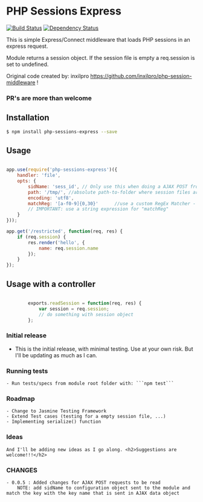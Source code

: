# PHP Sessions Express

[![Build Status](https://travis-ci.org/nVVEBd/php-sessions-express.svg?branch=master)](https://travis-ci.org/nVVEBd/php-sessions-express)	[![Dependency Status](https://david-dm.org/nVVEBd/php-sessions-express.svg)](https://david-dm.org/nVVEBd/php-sessions-express)

This is simple Express/Connect middleware that loads PHP sessions in
an express request.

Module returns a session object. If the session file is empty a req.session is set to undefined.

Original code created by: inxilpro https://github.com/inxilpro/php-session-middleware !

<h3>PR's are more than welcome</h3>

## Installation

``` bash
$ npm install php-sessions-express --save
```

## Usage

``` js

app.use(require('php-sessions-express')({
	handler: 'file',
	opts: {
		sidName: 'sess_id', // Only use this when doing a AJAX POST from other domain - else delete this config key-pair
		path: '/tmp/', //absolute path-to-folder where session files are stored
		encoding: 'utf8',
		matchReg: '[a-f0-9]{0,30}' 		//use a custom RegEx Matcher - default is /[a-f0-9]{32,40}/i
		// IMPORTANT: use a string expression for "matchReg"
	}
}));

app.get('/restricted', function(req, res) {
	if (req.session) {
		res.render('hello', {
			name: req.session.name
		});
	}
});

```

## Usage with a controller

``` js

		exports.readSession = function(req, res) {
			var session = req.session;
			// do something with session object
		};

```
### Initial release
  - This is the initial release, with minimal testing.  Use at your own risk. But I'll be updating as much as I can.

### Running tests
	- Run tests/specs from module root folder with: ```npm test```

### Roadmap
	- Change to Jasmine Testing Framework
	- Extend Test cases (testing for a empty session file, ...)
	- Implementing serialize() function

### Ideas
	And I'll be adding new ideas as I go along. <h2>Suggestions are welcome!!!</h2>

### CHANGES
	- 0.0.5 : Added changes for AJAX POST requests to be read
		NOTE: add sidName to configuration object sent to the module and match the key with the key name that is sent in AJAX data object
